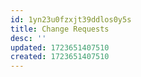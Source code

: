 ```yaml
---
id: 1yn23u0fzxjt39ddlos0y5s
title: Change Requests
desc: ''
updated: 1723651407510
created: 1723651407510
---
```

